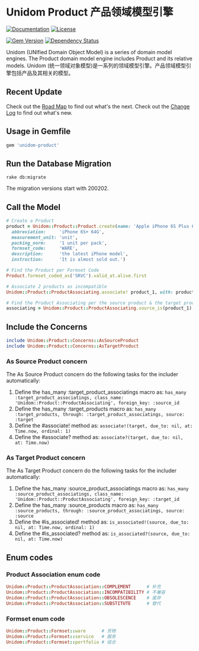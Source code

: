 # Unidom Product 产品领域模型引擎

[![Documentation](http://img.shields.io/badge/docs-rdoc.info-blue.svg)](http://www.rubydoc.info/gems/unidom-product/frames)
[![License](https://img.shields.io/badge/license-MIT-green.svg)](http://opensource.org/licenses/MIT)

[![Gem Version](https://badge.fury.io/rb/unidom-product.svg)](https://badge.fury.io/rb/unidom-product)
[![Dependency Status](https://gemnasium.com/badges/github.com/topbitdu/unidom-product.svg)](https://gemnasium.com/github.com/topbitdu/unidom-product)

Unidom (UNIfied Domain Object Model) is a series of domain model engines. The Product domain model engine includes Product and its relative models.
Unidom (统一领域对象模型)是一系列的领域模型引擎。产品领域模型引擎包括产品及其相关的模型。



## Recent Update

Check out the [Road Map](ROADMAP.md) to find out what's the next.
Check out the [Change Log](CHANGELOG.md) to find out what's new.



## Usage in Gemfile

```ruby
gem 'unidom-product'
```



## Run the Database Migration

```shell
rake db:migrate
```
The migration versions start with 200202.



## Call the Model

```ruby
# Create a Product
product = Unidom::Product::Product.create(name: 'Apple iPhone 6S Plus 64G',
  abbreviation:     'iPhone 6S+ 64G',
  measurement_unit: 'unit',
  packing_norm:     '1 unit per pack',
  formset_code:     'WARE',
  description:      'the latest iPhone model',
  instruction:      'It is almost sold out.')

# Find the Product per Formset Code
Product.formset_coded_as('SRVC').valid_at.alive.first

# Associate 2 products as incompatible
Unidom::Product::ProductAssociating.associate! product_1, with: product_2, due_to: 'ICPT', ordinal: 1, quantity: 1, at: Time.now

# Find the Product Associating per the source product & the target product
associating = Unidom::Product::ProductAssociating.source_is(product_1).target_is(product_2).first
```



## Include the Concerns

```ruby
include Unidom::Product::Concerns::AsSourceProduct
include Unidom::Product::Concerns::AsTargetProduct
```

### As Source Product concern

The As Source Product concern do the following tasks for the includer automatically:
1. Define the has_many :target_product_associatings macro as: ``has_many :target_product_associatings, class_name: 'Unidom::Product::ProductAssociating', foreign_key: :source_id``
2. Define the has_many :target_products macro as: ``has_many :target_products, through: :target_product_associatings, source: :target``
3. Define the #associate! method as: ``associate!(target, due_to: nil, at: Time.now, ordinal: 1)``
4. Define the #associate? method as: ``associate?(target, due_to: nil, at: Time.now)``

### As Target Product concern

The As Target Product concern do the following tasks for the includer automatically:
1. Define the has_many :source_product_associatings macro as: ``has_many :source_product_associatings, class_name: 'Unidom::Product::ProductAssociating', foreign_key: :target_id``
2. Define the has_many :source_products macro as: ``has_many :source_products, through: :source_product_associatings, source: :source``
3. Define the #is_associated! method as: ``is_associated!(source, due_to: nil, at: Time.now, ordinal: 1)``
4. Define the #is_associated? method as: ``is_associated?(source, due_to: nil, at: Time.now)``



## Enum codes

### Product Association enum code

```ruby
Unidom::Product::ProductAssociation::COMPLEMENT      # 补充
Unidom::Product::ProductAssociation::INCOMPATIBILITY # 不兼容
Unidom::Product::ProductAssociation::OBSOLESCENCE    # 废弃
Unidom::Product::ProductAssociation::SUBSTITUTE      # 替代
```

### Formset enum code

```ruby
Unidom::Product::Formset::ware      # 货物
Unidom::Product::Formset::service   # 服务
Unidom::Product::Formset::portfolio # 组合
```
